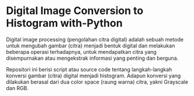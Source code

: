 # Digital Image Conversion to Histogram with-Python

Digital image processing (pengolahan citra digital) adalah sebuah metode untuk mengubah gambar (citra) menjadi bentuk digital dan melakukan beberapa operasi terhadapnya, untuk mendapatkan citra yang disempurnakan atau mengekstrak informasi yang penting dan berguna.

Repositori ini berisi script atau source code tentang langkah-langkah konversi gambar (citra) digital menjadi histogram. Adapun konversi yang dilakukan berasal dari dua color space (raung warna) citra, yakni Grayscale dan RGB.
